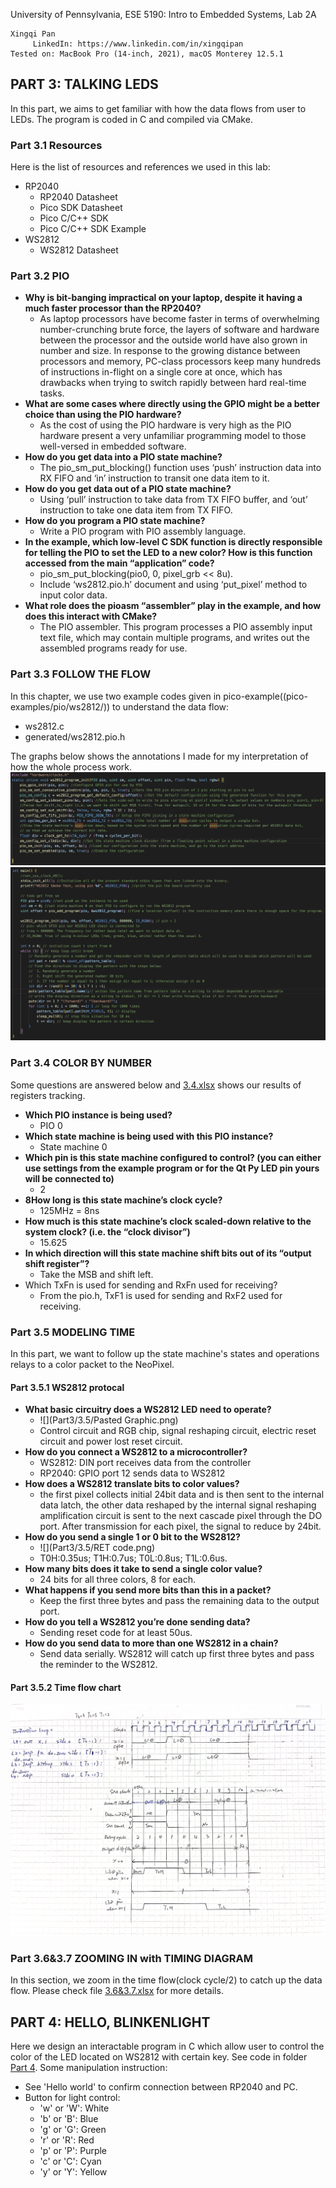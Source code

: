 University of Pennsylvania, ESE 5190: Intro to Embedded Systems, Lab 2A

    Xingqi Pan
         LinkedIn: https://www.linkedin.com/in/xingqipan
    Tested on: MacBook Pro (14-inch, 2021), macOS Monterey 12.5.1

## PART 3: TALKING LEDS
In this part, we aims to get familiar with how the data flows from user to LEDs. The program is coded in C and compiled via CMake.

### Part 3.1 Resources
Here is the list of resources and references we used in this lab:
- RP2040
  - RP2040 Datasheet
  - Pico SDK Datasheet
  - Pico C/C++ SDK
  - Pico C/C++ SDK Example
- WS2812
  - WS2812 Datasheet

### Part 3.2 PIO
- **Why is bit-banging impractical on your laptop, despite it having a much faster processor than the RP2040?**
    - As laptop processors have become faster in terms of overwhelming number-crunching brute force, the layers of software and hardware between the processor and the outside world have also grown in number and size. In response to the growing distance between processors and memory, PC-class processors keep many hundreds of instructions in-flight on a single core at once, which has drawbacks when trying to switch rapidly between hard real-time tasks. 
- **What are some cases where directly using the GPIO might be a better choice than using the PIO hardware?**
    - As the cost of using the PIO hardware is very high as the PIO hardware present a very unfamiliar programming model to those well-versed in embedded software.
- **How do you get data into a PIO state machine?**
    - The pio_sm_put_blocking() function uses ‘push’ instruction data into RX FIFO and ‘in’ instruction to transit one data item to it.
- **How do you get data out of a PIO state machine?**
    - Using ‘pull’ instruction to take data from TX FIFO buffer, and ‘out’ instruction to take one data item from TX FIFO.
- **How do you program a PIO state machine?**
    - Write a PIO program with PIO assembly language.
- **In the example, which low-level C SDK function is directly responsible for telling the PIO to set the LED to a new color? How is this function accessed from the main “application” code?**
    - pio_sm_put_blocking(pio0, 0, pixel_grb << 8u).
    - Include ‘ws2812.pio.h’ document and using ‘put_pixel’ method to input color data.
- **What role does the pioasm “assembler” play in the example, and how does this interact with CMake?**
    - The PIO assembler. This program processes a PIO assembly input text file, which may contain multiple programs, and writes out the assembled programs ready for use.

### Part 3.3 FOLLOW THE FLOW
In this chapter, we use two example codes given in pico-example((pico-examples/pio/ws2812/)) to understand the data flow:
- ws2812.c
- generated/ws2812.pio.h 

The graphs below shows the annotations I made for my interpretation of how the whole process work.
![](Part3/3.3/3.3.2.png)
![](Part3/3.3/lab2apart3.3.png)

### Part 3.4 COLOR BY NUMBER
Some questions are answered below and [3.4.xlsx](https://github.com/anniepan8215/ese5190-2022-lab2-into-the-void-star/blob/main/Part3/3.4/PIO%20Lisf%20of%20Registers.xlsx) shows our results of registers tracking.
- **Which PIO instance is being used?**
    - PIO 0
- **Which state machine is being used with this PIO instance?**
    - State machine 0
- **Which pin is this state machine configured to control? (you can either use settings from the example program or for the Qt Py LED pin yours will be connected to)**
    - 2
- **8How long is this state machine’s clock cycle?**
    - 125MHz = 8ns
- **How much is this state machine’s clock scaled-down relative to the system clock? (i.e. the “clock divisor”)**
    - 15.625
- **In which direction will this state machine shift bits out of its “output shift register”?**
    - Take the MSB and shift left.
- Which TxFn is used for sending and RxFn used for receiving?
  - From the pio.h, TxF1 is used for sending and RxF2 used for receiving.


### Part 3.5 MODELING TIME
In this part, we want to follow up the state machine's states and operations relays to a color packet to the NeoPixel.
#### Part 3.5.1 WS2812 protocal
- **What basic circuitry does a WS2812 LED need to operate?**
  - ![](Part3/3.5/Pasted Graphic.png)
  - Control circuit and RGB chip, signal reshaping circuit, electric reset circuit and power lost reset circuit.
- **How do you connect a WS2812 to a microcontroller?**
    - WS2812: DIN port receives data from the controller
    - RP2040: GPIO port 12 sends data to WS2812
- **How does a WS2812 translate bits to color values?**
    - the first pixel collects initial 24bit data and is then sent to the internal data latch, the other data reshaped by the internal signal reshaping amplification circuit is sent to the next cascade pixel through the DO port. After transmission for each pixel, the signal to reduce by 24bit.
- **How do you send a single 1 or 0 bit to the WS2812?**
  - ![](Part3/3.5/RET code.png)
  - T0H:0.35us; T1H:0.7us; T0L:0.8us; T1L:0.6us.
- **How many bits does it take to send a single color value?**
    - 24 bits for all three colors, 8 for each.
- **What happens if you send more bits than this in a packet?**
    - Keep the first three bytes and pass the remaining data to the output port.
- **How do you tell a WS2812 you’re done sending data?**
    - Sending reset code for at least 50us.
- **How do you send data to more than one WS2812 in a chain?**
  - Send data serially. WS2812 will catch up first three bytes and pass the reminder to the WS2812.

#### Part 3.5.2 Time flow chart
![](Part3/3.5/3.5.jpg)

### Part 3.6&3.7 ZOOMING IN with TIMING DIAGRAM
In this section, we zoom in the time flow(clock cycle/2) to catch up the data flow. 
Please check file [3.6&3.7.xlsx](https://github.com/anniepan8215/ese5190-2022-lab2-into-the-void-star/blob/main/Part3/3.6%263.7/3.6%263.7.xlsx) for more details.

## PART 4: HELLO, BLINKENLIGHT
Here we design an interactable program in C which allow user to control the color of the LED located on WS2812 with certain key. See code in folder [Part 4](https://github.com/anniepan8215/ese5190-2022-lab2-into-the-void-star/tree/main/lab2a_part4).
Some manipulation instruction:
- See 'Hello world' to confirm connection between RP2040 and PC.
- Button for light control:
  - 'w' or 'W': White
  - 'b' or 'B': Blue
  - 'g' or 'G': Green
  - 'r' or 'R': Red
  - 'p' or 'P': Purple
  - 'c' or 'C': Cyan
  - 'y' or 'Y': Yellow


